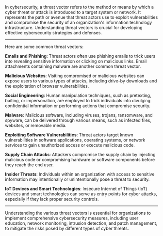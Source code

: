 In cybersecurity, a threat vector refers to the method or means by which a cyber threat or attack is introduced to a target system or network. It represents the path or avenue that threat actors use to exploit vulnerabilities and compromise the security of an organization's information technology infrastructure. Understanding threat vectors is crucial for developing effective cybersecurity strategies and defenses.

---
Here are some common threat vectors:

**Emails and Phishing**: Threat actors often use phishing emails to trick users into revealing sensitive information or clicking on malicious links. Email attachments containing malware are another common threat vector.

**Malicious Websites**: Visiting compromised or malicious websites can expose users to various types of attacks, including drive-by downloads and the exploitation of browser vulnerabilities.

**Social Engineering**: Human manipulation techniques, such as pretexting, baiting, or impersonation, are employed to trick individuals into divulging confidential information or performing actions that compromise security.

**Malware**: Malicious software, including viruses, trojans, ransomware, and spyware, can be delivered through various means, such as infected files, websites, or removable media.

**Exploiting Software Vulnerabilities**: Threat actors target known vulnerabilities in software applications, operating systems, or network services to gain unauthorized access or execute malicious code.

**Supply Chain Attacks**: Attackers compromise the supply chain by injecting malicious code or compromising hardware or software components before they reach the end user.

**Insider Threats**: Individuals within an organization with access to sensitive information may intentionally or unintentionally pose a threat to security.

**IoT Devices and Smart Technologies**: Insecure Internet of Things (IoT) devices and smart technologies can serve as entry points for cyber attacks, especially if they lack proper security controls.

---

Understanding the various threat vectors is essential for organizations to implement comprehensive cybersecurity measures, including user education, network monitoring, intrusion detection, and patch management, to mitigate the risks posed by different types of cyber threats.